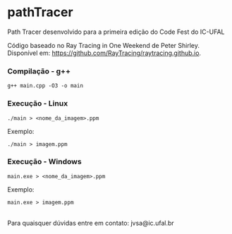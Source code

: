 # pathTracer
Path Tracer desenvolvido para a primeira edição do Code Fest do IC-UFAL

Código baseado no Ray Tracing in One Weekend de Peter Shirley.  
Disponível em: https://github.com/RayTracing/raytracing.github.io.


### Compilação - g++
```
g++ main.cpp -O3 -o main
```

### Execução - Linux
```
./main > <nome_da_imagem>.ppm
```
Exemplo:
```
./main > imagem.ppm
```

### Execução - Windows
```
main.exe > <nome_da_imagem>.ppm
```
Exemplo:
```
main.exe > imagem.ppm
```
<br>
Para quaisquer dúvidas entre em contato: jvsa@ic.ufal.br

